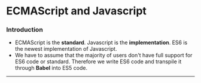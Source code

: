 # ECMAScript and Javascript

### Introduction

* ECMAScript is the **standard**. Javascript is the **implementation**. ES6 is the newest implementation of Javascript.
* We have to assume that the majority of users don't have full support for ES6 code or standard. Therefore we write ES6 code and transpile it through **Babel** into ES5 code.

---



